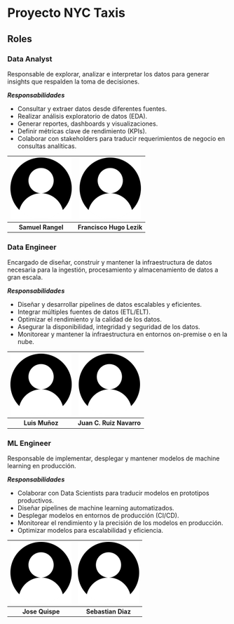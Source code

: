 # Proyecto NYC Taxis

## Roles

### Data Analyst
Responsable de explorar, analizar e interpretar los datos para generar insights que respalden la toma de decisiones.

***Responsabilidades***
- Consultar y extraer datos desde diferentes fuentes.
- Realizar análisis exploratorio de datos (EDA).
- Generar reportes, dashboards y visualizaciones.
- Definir métricas clave de rendimiento (KPIs).
- Colaborar con stakeholders para traducir requerimientos de negocio en consultas analíticas.

| ![Imagen usuario](assets/img/user-image.png) | ![Imagen usuario](assets/img/user-image.png) |
|:--:|:--:|
| **Samuel Rangel** | **Francisco Hugo Lezik** |

### Data Engineer
Encargado de diseñar, construir y mantener la infraestructura de datos necesaria para la ingestión, procesamiento y almacenamiento de datos a gran escala.

***Responsabilidades***
- Diseñar y desarrollar pipelines de datos escalables y eficientes.
- Integrar múltiples fuentes de datos (ETL/ELT).
- Optimizar el rendimiento y la calidad de los datos.
- Asegurar la disponibilidad, integridad y seguridad de los datos.
- Monitorear y mantener la infraestructura en entornos on-premise o en la nube.

| ![Imagen usuario](assets/img/user-image.png) | ![Imagen usuario](assets/img/user-image.png) |
|:--:|:--:|
| **Luis Muñoz** | **Juan C. Ruiz Navarro** |

### ML Engineer
Responsable de implementar, desplegar y mantener modelos de machine learning en producción.

***Responsabilidades***
- Colaborar con Data Scientists para traducir modelos en prototipos productivos.
- Diseñar pipelines de machine learning automatizados.
- Desplegar modelos en entornos de producción (CI/CD).
- Monitorear el rendimiento y la precisión de los modelos en producción.
- Optimizar modelos para escalabilidad y eficiencia.

| ![Imagen usuario](assets/img/user-image.png) | ![Imagen usuario](assets/img/user-image.png) |
|:--:|:--:|
| **Jose Quispe** | **Sebastian Diaz** |
